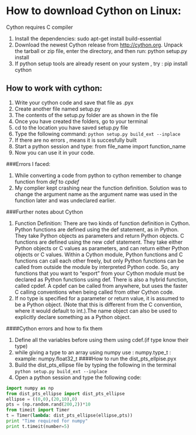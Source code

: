 # How to download Cython on Linux:

Cython requires C compiler
1. Install the dependencies:
   sudo apt-get install build-essential
2. Download the newest Cython release from http://cython.org. Unpack the tarball or zip file, enter the directory, and then run:
python setup.py install
3. If python setup tools are already resent on your system , try : pip install cython

## How to work with cython:

1. Write your cython code and save that file as .pyx
2. Create another file named setup.py
3. The contents of the setup.py folder are as shown in the file
4. Once you have created the folders, go to your terminal
5. cd to the location you have saved setup.py file
6. Type the following command: ```python setup.py build_ext --inplace```
7. If there are no errors , means it is succesfully built
8. Start a python session and type: from file_name import function_name
9. Now you can use it in your code.



###Errors I faced:
1. While converting a code from python to cython remember to change function from *def* to *cpdef*
2. My complier kept crashing near the function definition. Solution was to change the argument name as the argument name was used in the function later and was undeclared earlier.

###Further notes about Cython
1. Function Definition: There are two kinds of function definition in Cython. Python functions are defined using the def statement, as in Python. They take Python objects as parameters and return Python objects.
C functions are defined using the new cdef statement. They take either Python objects or C values as parameters, and can return either Python objects or C values.
Within a Cython module, Python functions and C functions can call each other freely, but only Python functions can be called from outside the module by interpreted Python code. So, any functions that you want to “export” from your Cython module must be declared as Python functions using def. There is also a hybrid function, called cpdef. A cpdef can be called from anywhere, but uses the faster C calling conventions when being called from other Cython code.
2. If no type is specified for a parameter or return value, it is assumed to be a Python object. (Note that this is different from the C convention, where it would default to int.).The name object can also be used to explicitly declare something as a Python object.

####Cython errors and how to fix them
1. Define all the variables before using them using cdef.(if type know their type)
2. while giving a type to an array using numpy use : numpy.type_t : example: numpy.float32_t
####How to run the dist_pts_ellpise.pyx
1. Build the dist_pts_ellipse file by typing the following in the terminal ```python setup.py build_ext --inplace```
2. Open a python session and type the following code:

```python
import numpy as np
from dist_pts_ellipse import dist_pts_ellipse
ellipse = ((0,0),(20,10),0)
pts = (np.random.rand(200,2))*10
from timeit import Timer
t = Timer(lambda: dist_pts_ellipse(ellipse,pts))
print "Time required for numpy"
print t.timeit(number=5)
```
